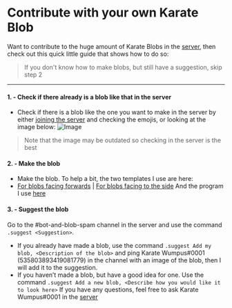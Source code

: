 # Contribute with your own Karate Blob
Want to contribute to the huge amount of Karate Blobs in the [server](join-server.md), then check out this quick little guide that shows how to do so:
> If you don't know how to make blobs, but still have a suggestion, skip step 2
---
#### 1. - Check if there already is a blob like that in the server
- Check if there is a blob like the one you want to make in the server by either [joining the server](join-server.md) and checking the emojis, or looking at the image below:
![Image](https://karateblobs.js.org/images/all-blobs.gif)
> Note that the image may be outdated so checking in the server is the best

#### 2. - Make the blob
- Make the blob. To help a bit, the two templates I use are here:
- [For blobs facing forwards](http://karateblobs.js.org/images/GI-F.png) | [For blobs facing to the side](http://karateblobs.js.org/images/GI-S.png)
And the program I use [here](https://photopea.com)

#### 3. - Suggest the blob
Go to the #bot-and-blob-spam channel in the server and use the command `.suggest <Suggestion>`.
- If you already have made a blob, use the command `.suggest Add my blob, <Description of the blob>` and ping Karate Wumpus#0001 (535803893419081779) in the channel with an image of the blob, then I will add it to the suggestion.
- If you haven’t made a blob, but have a good idea for one. Use the command `.suggest Add a new blob, <Describe how you would like it to look here>`
If you have any questions, feel free to ask Karate Wumpus#0001 in the [server](join-server.md)
